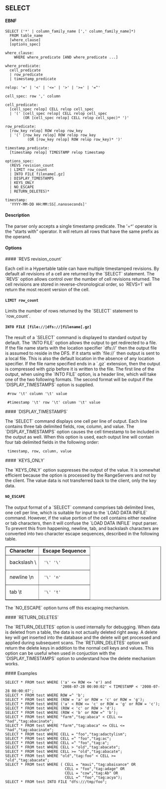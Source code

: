 SELECT
------
#### EBNF

    SELECT ('*' | column_family_name [',' column_family_name]*)
      FROM table_name
      [where_clause]
      [options_spec]

    where_clause:
        WHERE where_predicate [AND where_predicate ...]

    where_predicate:
      cell_predicate
      | row_predicate
      | timestamp_predicate

    relop: '=' | '<' | '<=' | '>' | '>=' | '=^'

    cell_spec: row ',' column

    cell_predicate:
      [cell_spec relop] CELL relop cell_spec
      | '(' [cell_spec relop] CELL relop cell_spec
            (OR [cell_spec relop] CELL relop cell_spec)* ')'

    row_predicate:
      [row_key relop] ROW relop row_key
      | '(' [row_key relop] ROW relop row_key
              (OR [row_key relop] ROW relop row_key)* ')'

    timestamp_predicate:
      [timestamp relop] TIMESTAMP relop timestamp

    options_spec:
      (REVS revision_count
      | LIMIT row_count
      | INTO FILE filename[.gz]
      | DISPLAY_TIMESTAMPS
      | KEYS_ONLY
      | NO_ESCAPE
      | RETURN_DELETES)*

    timestamp:
      'YYYY-MM-DD HH:MM:SS[.nanoseconds]'

#### Description
<p>
The parser only accepts a single timestamp predicate.  The '=^' operator is the
"starts with" operator.  It will return all rows that have the same prefix as
the operand.

#### Options
<p>
#### `REVS revision_count`
<p>
Each cell in a Hypertable table can have multiple timestamped revisions.  By
default all revisions of a cell are returned by the `SELECT` statement.  The
`REVS` option allows control over the number of cell revisions returned.  The
cell revisions are stored in reverse-chronological order, so `REVS=1` will
return the most recent version of the cell.

#### `LIMIT row_count`
<p>
Limits the number of rows returned by the `SELECT` statement to `row_count`.

#### `INTO FILE [file://|dfs://]filename[.gz]`
<p>
The result of a `SELECT` command is displayed to standard output by default.
The `INTO FILE` option allows the output to get redirected to a file.  
If the file name starts with the location specifier `dfs://` then the output file is 
assumed to reside in the DFS. If it starts with `file://` then output is 
sent to a local file. This is also the default location in the absence of any 
location specifier.
If the file name specified ends in a `.gz` extension, then the output is compressed
with gzip before it is written to the file.  The first line of the output,
when using the `INTO FILE` option, is a header line, which will take one of
the two following formats.  The second format will be output if the
`DISPLAY_TIMESTAMPS` option is supplied.

     #row '\t' column '\t' value

     #timestamp '\t' row '\t' column '\t' value

<p>
#### `DISPLAY_TIMESTAMPS`
<p>
The `SELECT` command displays one cell per line of output.  Each line contains
three tab delimited fields, row, column, and value.  The `DISPLAY_TIMESTAMPS`
option causes the cell timestamp to be included in the output as well.  When
this option is used, each output line will contain four tab delimited fields
in the following order:

     timestamp, row, column, value
<p>
#### `KEYS_ONLY`
<p>
The `KEYS_ONLY` option suppresses the output of the value.  It is somewhat
efficient because the option is processed by the RangeServers and not by
the client.  The value data is not transferred back to the client, only
the key data.

#### `NO_ESCAPE`
<p>
The output format of a `SELECT` command comprises tab delimited lines, one
cell per line, which is suitable for input to the `LOAD DATA INFILE`
command.  However, if the value portion of the cell contains either newline
or tab characters, then it will confuse the `LOAD DATA INFILE` input parser.
To prevent this from happening, newline, tab, and backslash characters are
converted into two character escape sequences, described in the following table.

<table border="1">
<tr>
<td>&nbsp;<b>Character</b>&nbsp;</td>
<td>&nbsp;<b>Escape Sequence</b>&nbsp;</td>
</tr>
<tr>
<td>&nbsp;backslash \</td>
<td><pre> '\' '\' </pre></td>
</tr>
<tr>
<td>&nbsp;newline \n&nbsp;</td>
<td><pre> '\' 'n' </pre></td>
</tr>
<tr>
<td>&nbsp;tab \t</td>
<td><pre> '\' 't' </pre></td>
</tr>
</table>
<p>
The `NO_ESCAPE` option turns off this escaping mechanism.
<p>
#### `RETURN_DELETES`
<p>
The `RETURN_DELETES` option is used internally for debugging.  When data is
deleted from a table, the data is not actually deleted right away.  A delete
key will get inserted into the database and the delete will get processed
and applied during subsequent scans.  The `RETURN_DELETES` option will return
the delete keys in addition to the normal cell keys and values.  This option
can be useful when used in conjuction with the `DISPLAY_TIMESTAMPS` option to
understand how the delete mechanism works.

<p>
#### Examples

    SELECT * FROM test WHERE ('a' <= ROW <= 'e') and
                             '2008-07-28 00:00:02' < TIMESTAMP < '2008-07-28 00:00:07';
    SELECT * FROM test WHERE ROW =^ 'b';
    SELECT * FROM test WHERE (ROW = 'a' or ROW = 'c' or ROW = 'g');
    SELECT * FROM test WHERE ('a' < ROW <= 'c' or ROW = 'g' or ROW = 'c');
    SELECT * FROM test WHERE (ROW < 'c' or ROW > 'd');
    SELECT * FROM test WHERE (ROW < 'b' or ROW =^ 'b');
    SELECT * FROM test WHERE "farm","tag:abaca" < CELL <= "had","tag:abacinate";
    SELECT * FROM test WHERE "farm","tag:abaca" <= CELL <= "had","tag:abacinate";
    SELECT * FROM test WHERE CELL = "foo","tag:adactylism";
    SELECT * FROM test WHERE CELL =^ "foo","tag:ac";
    SELECT * FROM test WHERE CELL =^ "foo","tag:a";
    SELECT * FROM test WHERE CELL > "old","tag:abacate";
    SELECT * FROM test WHERE CELL >= "old","tag:abacate";
    SELECT * FROM test WHERE "old","tag:foo" < CELL >= "old","tag:abacate";
    SELECT * FROM test WHERE ( CELL = "maui","tag:abaisance" OR
                               CELL = "foo","tag:adage" OR
                               CELL = "cow","tag:Ab" OR
                               CELL =^ "foo","tag:acya");
    SELECT * FROM test INTO FILE "dfs:///tmp/foo";

